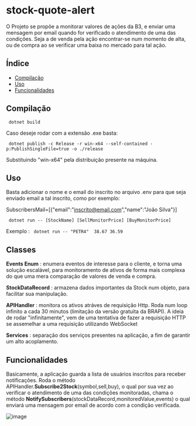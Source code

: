 # stock-quote-alert

O Projeto se propõe a monitorar valores de ações da B3, e enviar uma mensagem por email quando for verificado o atendimento de uma das condições. Seja a de venda pela ação encontrar-se num momento de alta, ou de compra ao se verificar uma baixa no mercado para tal ação.

## Índice

- [Compilação](#compilação)
- [Uso](#uso)
- [Funcionalidades](#funcionalidades)

## Compilação

` dotnet build`

Caso deseje rodar com a extensão .exe basta: 

` dotnet publish -c Release -r win-x64 --self-contained -p:PublishSingleFile=true -o ./release`

Substituindo "win-x64" pela distribuição presente na máquina.

## Uso
Basta adicionar o nome e o email do inscrito no arquivo .env para que seja enviado email a tal inscrito, como por exemplo:

SubscribersMail=[{"email":"inscrito@email.com","name":"João Silva"}]

` dotnet run -- [StockName] [SellMonitorPrice] [BuyMonitorPrice]`

Exemplo : ` dotnet run -- "PETR4"  38.67 36.59`

## Classes

**Events Enum** : enumera eventos de interesse para o cliente, e torna uma solução escalável, para monitoramento de ativos de forma mais complexa do que uma mera comparação de valores de venda e compra.

**StockDataRecord** : armazena dados importantes da Stock num objeto, para facilitar sua manipulação.

**APIHandler** : monitora os ativos atráves de requisição Http. Roda num loop infinito a cada 30 minutos (limitação da versão gratuita da BRAPI). A ideia de rodar "infinitamente", vem de uma tentativa de fazer a requisição HTTP se assemelhar a uma requisição utilizando WebSocket

**Services** : separação dos serviços presentes na aplicação, a fim de garantir um alto acoplamento.

## Funcionalidades

Basicamente, a aplicação guarda a lista de usuários inscritos para receber notificações.
Roda o método APIHandler.**Subscribe2Stock**(symbol,sell,buy), o qual por sua vez ao verificar o atendimento de uma das condições monitoradas, chama o método **NotifySubscribers**(stockDataRecord,monitoredValue,events) o qual enviará uma mensagem por email de acordo com a condição verificada.


![image](https://github.com/user-attachments/assets/7b665e1f-4baa-4378-bbed-8c453e4e19f4)

